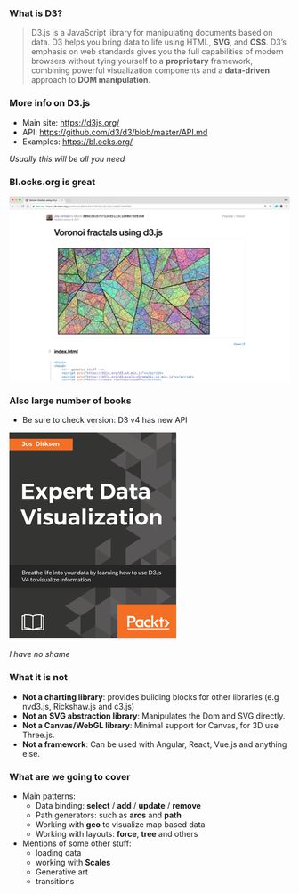 ### What is D3?

> D3.js is a JavaScript library for manipulating documents based on data. D3 helps 
> you bring data to life using HTML, **SVG**, and **CSS**. D3’s emphasis on web standards 
> gives you the full capabilities of modern browsers without tying yourself to a 
> **proprietary** framework, combining powerful visualization components and a 
> **data-driven** approach to **DOM manipulation**.


### More info on D3.js

 - Main site: https://d3js.org/
 - API: https://github.com/d3/d3/blob/master/API.md
 - Examples: https://bl.ocks.org/
 
*Usually this will be all you need*


### Bl.ocks.org is great

![](images/blocks-org.png "Blocks example")


### Also large number of books

 - Be sure to check version: D3 v4 has new API

![](images/shameless.png "I have no shame.")

*I have no shame*


### What it is not

 - **Not a charting library**: provides building blocks for other libraries (e.g nvd3.js, Rickshaw.js and c3.js)
 - **Not an SVG abstraction library**: Manipulates the Dom and SVG directly.
 - **Not a Canvas/WebGL library**: Minimal support for Canvas, for 3D use Three.js.
 - **Not a framework**: Can be used with Angular, React, Vue.js and anything else.


### What are we going to cover

  - Main patterns:
    - Data binding: **select** / **add** / **update** / **remove**
    - Path generators: such as **arcs** and **path**  
    - Working with **geo** to visualize map based data
    - Working with layouts: **force**, **tree** and others 
  - Mentions of some other stuff:
    - loading data
    - working with **Scales**
    - Generative art
    - transitions
    
  